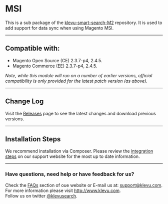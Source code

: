 # MSI

This is a sub package of the [klevu-smart-search-M2](https://github.com/klevu/klevu-smart-search-M2) repository.
It is used to add support for data sync when using Magento MSI.

---

## Compatible with:

- Magento Open Source (CE) 2.3.7-p4, 2.4.5.
- Magento Commerce (EE) 2.3.7-p4, 2.4.5.

_Note, while this module will run on a number of earlier versions, official compatibility is only provided for the latest patch version (as above)._

---

## Change Log

Visit the <a href="https://github.com/klevu/msi/releases" target="_blank">Releases</a> page
to see the latest changes and download previous versions.

---

## Installation Steps

We recommend installation via Composer.
Please review the <a href="https://help.klevu.com/support/solutions/articles/5000871301-integration-steps-for-magento-2" target="_blank">integration steps</a>
on our support website for the most up to date information.

---

### Have questions, need help or have feedback for us?

Check the <a href="https://help.klevu.com/support/solutions/folders/5000308572">FAQs</a> section of oue website
or E-mail us at: <a href="mailto:support@klevu.com">support@klevu.com</a>.
<br />For more information please visit <a href="https://www.klevu.com">http://www.klevu.com</a>.
<br />Follow us on twitter <a href="https://twitter.com/klevusearch">@klevusearch</a>.
